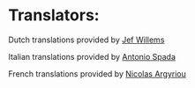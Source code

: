 # Translators:

Dutch translations provided by [Jef Willems](https://github.com/Jefwillems)

Italian translations provided by [Antonio Spada](https://github.com/Brain888)

French translations provided by [Nicolas Argyriou](https://github.com/nargyriou)